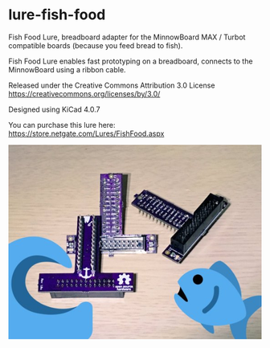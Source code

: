 # lure-fish-food

Fish Food Lure, breadboard adapter for the MinnowBoard MAX / Turbot compatible boards (because you feed bread to fish).   

Fish Food Lure enables fast prototyping on a breadboard, connects to the MinnowBoard using a ribbon cable.      

Released under the Creative Commons Attribution 3.0 License     
https://creativecommons.org/licenses/by/3.0/   

Designed using KiCad 4.0.7

You can purchase this lure here:
https://store.netgate.com/Lures/FishFood.aspx

![alt tag](/lure.jpg)